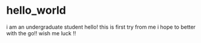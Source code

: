 # hello_world
i am an undergraduate student
hello!
this is first try from me
i hope to better with the go!!
wish me luck !!
